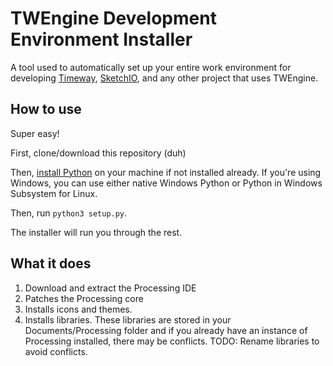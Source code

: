 # TWEngine Development Environment Installer

A tool used to automatically set up your entire work environment for developing [Timeway](https://github.com/TeoJT/Timeway), [SketchIO](https://github.com/TeoJT/Sketchio), and any other project that uses TWEngine.

## How to use

Super easy!

First, clone/download this repository (duh)

Then, [install Python](https://www.python.org/downloads/) on your machine if not installed already. If you're using Windows, you can use either native Windows Python or Python in Windows Subsystem for Linux.

Then, run `python3 setup.py`.

The installer will run you through the rest.

## What it does

1. Download and extract the Processing IDE
2. Patches the Processing core
3. Installs icons and themes.
4. Installs libraries. These libraries are stored in your Documents/Processing folder and if you already have an instance of Processing installed, there may be conflicts. TODO: Rename libraries to avoid conflicts.
